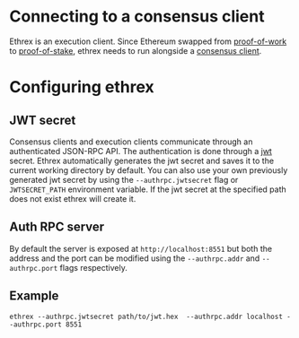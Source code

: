 # Connecting to a consensus client

Ethrex is an execution client. Since Ethereum swapped from [proof-of-work](https://ethereum.org/en/developers/docs/consensus-mechanisms/pow) to [proof-of-stake](https://ethereum.org/en/developers/docs/consensus-mechanisms/pos), ethrex needs to run alongside a [consensus client](https://ethereum.org/en/developers/docs/nodes-and-clients/#consensus-clients).

# Configuring ethrex

## JWT secret

Consensus clients and execution clients communicate through an authenticated JSON-RPC API. The authentication is done through a [jwt](https://www.jwt.io/) secret. Ethrex automatically generates the jwt secret and saves it to the current working directory by default. You can also use your own previously generated jwt secret by using the `--authrpc.jwtsecret` flag or `JWTSECRET_PATH` environment variable. If the jwt secret at the specified path does not exist ethrex will create it.

## Auth RPC server

By default the server is exposed at `http://localhost:8551` but both the address and the port can be modified using the `--authrpc.addr` and `--authrpc.port` flags respectively.

## Example

```
ethrex --authrpc.jwtsecret path/to/jwt.hex  --authrpc.addr localhost --authrpc.port 8551
```
